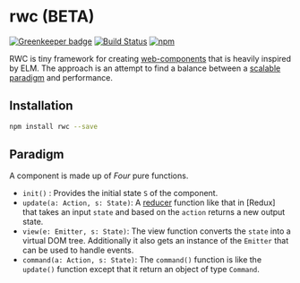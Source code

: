 # rwc (BETA)

[![Greenkeeper badge](https://badges.greenkeeper.io/tusharmath/rwc.svg)](https://greenkeeper.io/)
[![Build Status](https://travis-ci.org/tusharmath/rwc.svg?branch=master)](https://travis-ci.org/tusharmath/rwc)
[![npm](https://img.shields.io/npm/v/rwc.svg)](https://www.npmjs.com/package/rwc)

RWC is tiny framework for creating [web-components] that is heavily inspired by ELM.
The approach is an attempt to find a balance between a [scalable paradigm] and performance.

[ELM]:               http://elm-lang.org
[scalable paradigm]: http://staltz.com/why-react-redux-is-an-inferior-paradigm.html
[Shadow DOM]:        http://www.html5rocks.com/en/tutorials/webcomponents/shadowdom/
[Virtual DOM]:       https://github.com/paldepind/snabbdom
[web-components]:    http://www.html5rocks.com/en/tutorials/webcomponents/shadowdom/
[reducer]:           http://redux.js.org/docs/basics/Reducers.html
[ELM architecture]:  http://guide.elm-lang.org/architecture/
[CustomEvent]:       https://developer.mozilla.org/en/docs/Web/API/CustomEvent
[Event]:             https://developer.mozilla.org/en-US/docs/Web/API/Event
[snabbdom]:          https://github.com/paldepind/snabbdom
[ShadowRoot]:        https://developer.mozilla.org/en-US/docs/Web/API/ShadowRoot
[actions]:           http://redux.js.org/docs/basics/Actions.html
[preact]:            https://github.com/developit/preact
## Installation

```bash
npm install rwc --save
```

[shadow dom v1]: http://hayato.io/2016/shadowdomv1/

## Paradigm

A component is made up of *Four* pure functions.
  - `init()` : Provides the initial state `S` of the component.
  - `update(a: Action, s: State)`: A [reducer] function like that in [Redux] that takes an input `state` and based on the `action` returns a new output state.
  - `view(e: Emitter, s: State)`: The view function converts the `state` into a virtual DOM tree. Additionally it also gets an instance of the `Emitter` that can be used to handle events.
  - `command(a: Action, s: State)`: The `command()` function is like the `update()` function except that it return an object of type `Command`.
